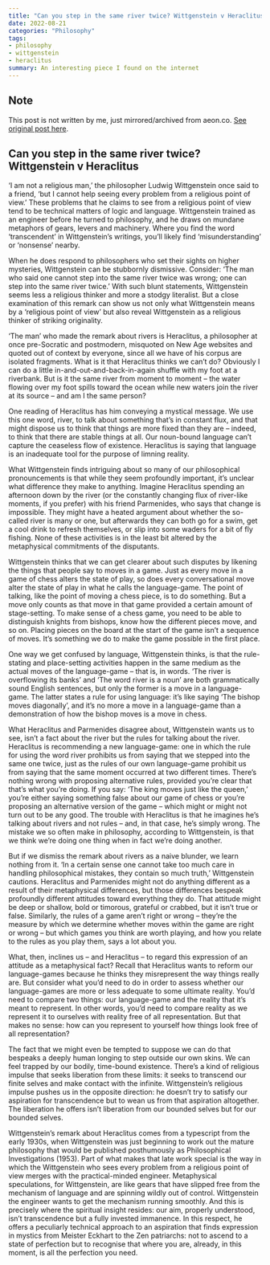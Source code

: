 ```yaml
---
title: "Can you step in the same river twice? Wittgenstein v Heraclitus | Aeon Ideas"
date: 2022-08-21
categories: "Philosophy"
tags:
- philosophy
- wittgenstein
- heraclitus
summary: An interesting piece I found on the internet
---
```


## Note
This post is not written by me, just mirrored/archived from aeon.co. [See original post here](https://aeon.co/ideas/can-you-step-in-the-same-river-twice-wittgenstein-v-heraclitus).

## Can you step in the same river twice? Wittgenstein v Heraclitus

‘I am not a religious man,’ the philosopher Ludwig Wittgenstein once said to a friend, 
‘but I cannot help seeing every problem from a religious point of view.’ 
These problems that he claims to see from a religious point of view tend to be technical matters of logic and language. 
Wittgenstein trained as an engineer before he turned to philosophy, and he draws on mundane metaphors of gears, levers and machinery. 
Where you find the word ‘transcendent’ in Wittgenstein’s writings, you’ll likely find ‘misunderstanding’ or ‘nonsense’ nearby.

When he does respond to philosophers who set their sights on higher mysteries, 
Wittgenstein can be stubbornly dismissive. 
Consider: ‘The man who said one cannot step into the same river twice was wrong; one can step into the same river twice.’ 
With such blunt statements, Wittgenstein seems less a religious thinker and more a stodgy literalist. 
But a close examination of this remark can show us not only what Wittgenstein means by a ‘religious point of view’ 
but also reveal Wittgenstein as a religious thinker of striking originality.

‘The man’ who made the remark about rivers is Heraclitus, a philosopher at once pre-Socratic and postmodern, 
misquoted on New Age websites and quoted out of context by everyone, since all we have of his corpus are isolated fragments. 
What is it that Heraclitus thinks we can’t do? Obviously I can do a little in-and-out-and-back-in-again shuffle with my foot at a riverbank. 
But is it the same river from moment to moment – the water flowing over my foot spills toward the ocean while new waters join the river at its source – and am I the same person?

One reading of Heraclitus has him conveying a mystical message. 
We use this one word, river, to talk about something that’s in constant flux, 
and that might dispose us to think that things are more fixed than they are – indeed, 
to think that there are stable things at all. 
Our noun-bound language can’t capture the ceaseless flow of existence. 
Heraclitus is saying that language is an inadequate tool for the purpose of limning reality.

What Wittgenstein finds intriguing about so many of our philosophical pronouncements is that while they seem profoundly important, 
it’s unclear what difference they make to anything. 
Imagine Heraclitus spending an afternoon down by the river (or the constantly changing flux of river-like moments, 
if you prefer) with his friend Parmenides, who says that change is impossible. 
They might have a heated argument about whether the so-called river is many or one, but afterwards they can both go for a swim, 
get a cool drink to refresh themselves, or slip into some waders for a bit of fly fishing. 
None of these activities is in the least bit altered by the metaphysical commitments of the disputants.

Wittgenstein thinks that we can get clearer about such disputes by likening the things that people say to moves in a game. 
Just as every move in a game of chess alters the state of play, 
so does every conversational move alter the state of play in what he calls the language-game. 
The point of talking, like the point of moving a chess piece, is to do something. 
But a move only counts as that move in that game provided a certain amount of stage-setting. 
To make sense of a chess game, you need to be able to distinguish knights from bishops, know how the different pieces move, and so on. 
Placing pieces on the board at the start of the game isn’t a sequence of moves. 
It’s something we do to make the game possible in the first place.

One way we get confused by language, Wittgenstein thinks, 
is that the rule-stating and place-setting activities happen in the same medium as the actual moves of the language-game – that is, in words. 
‘The river is overflowing its banks’ and ‘The word river is a noun’ are both grammatically sound English sentences, 
but only the former is a move in a language-game. The latter states a rule for using language: 
it’s like saying ‘The bishop moves diagonally’, 
and it’s no more a move in a language-game than a demonstration of how the bishop moves is a move in chess.

What Heraclitus and Parmenides disagree about, Wittgenstein wants us to see, isn’t a fact about the river but the rules for talking about the river. 
Heraclitus is recommending a new language-game: one in which the rule for using the word river prohibits us from saying that we stepped into the same one twice, 
just as the rules of our own language-game prohibit us from saying that the same moment occurred at two different times. 
There’s nothing wrong with proposing alternative rules, provided you’re clear that that’s what you’re doing. 
If you say: ‘The king moves just like the queen,’ you’re either saying something false about our game of chess or you’re proposing an alternative version of the game – which might or might not turn out to be any good. 
The trouble with Heraclitus is that he imagines he’s talking about rivers and not rules – and, in that case, he’s simply wrong. 
The mistake we so often make in philosophy, according to Wittgenstein, is that we think we’re doing one thing when in fact we’re doing another.

But if we dismiss the remark about rivers as a naive blunder, we learn nothing from it. 
‘In a certain sense one cannot take too much care in handling philosophical mistakes, they contain so much truth,’ Wittgenstein cautions. 
Heraclitus and Parmenides might not do anything different as a result of their metaphysical differences, 
but those differences bespeak profoundly different attitudes toward everything they do. 
That attitude might be deep or shallow, bold or timorous, grateful or crabbed, but it isn’t true or false. 
Similarly, the rules of a game aren’t right or wrong – they’re the measure by which we determine whether moves within the game are right or wrong – but which games you think are worth playing, 
and how you relate to the rules as you play them, says a lot about you.

What, then, inclines us – and Heraclitus – to regard this expression of an attitude as a metaphysical fact? 
Recall that Heraclitus wants to reform our language-games because he thinks they misrepresent the way things really are. 
But consider what you’d need to do in order to assess whether our language-games are more or less adequate to some ultimate reality. 
You’d need to compare two things: our language-game and the reality that it’s meant to represent. 
In other words, you’d need to compare reality as we represent it to ourselves with reality free of all representation. 
But that makes no sense: how can you represent to yourself how things look free of all representation?

The fact that we might even be tempted to suppose we can do that bespeaks a deeply human longing to step outside our own skins. 
We can feel trapped by our bodily, time-bound existence. 
There’s a kind of religious impulse that seeks liberation from these limits: it seeks to transcend our finite selves and make contact with the infinite. 
Wittgenstein’s religious impulse pushes us in the opposite direction: 
he doesn’t try to satisfy our aspiration for transcendence but to wean us from that aspiration altogether. 
The liberation he offers isn’t liberation from our bounded selves but for our bounded selves.

Wittgenstein’s remark about Heraclitus comes from a typescript from the early 1930s, 
when Wittgenstein was just beginning to work out the mature philosophy that would be published posthumously as Philosophical Investigations (1953). 
Part of what makes that late work special is the way in which the Wittgenstein who sees every problem from a religious point of view merges with the practical-minded engineer. 
Metaphysical speculations, for Wittgenstein, are like gears that have slipped free from the mechanism of language and are spinning wildly out of control. 
Wittgenstein the engineer wants to get the mechanism running smoothly. 
And this is precisely where the spiritual insight resides: our aim, properly understood, isn’t transcendence but a fully invested immanence. 
In this respect, he offers a peculiarly technical approach to an aspiration that finds expression in mystics from Meister Eckhart to the Zen patriarchs: 
not to ascend to a state of perfection but to recognise that where you are, already, in this moment, is all the perfection you need.

